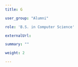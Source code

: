 ```yaml
---
title: G

user_group: "Alumni"

role: 'B.S. in Computer Science'

externalUrl: 

summary: ""

weight: 2

---
```



